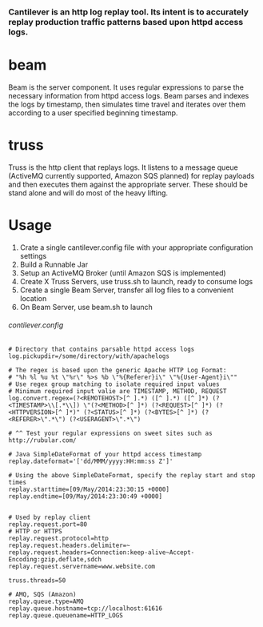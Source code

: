 ### Cantilever is an http log replay tool. Its intent is to accurately replay production traffic patterns based upon httpd access logs.

**beam**
==========
Beam is the server component. It uses regular expressions to parse the necessary information from httpd access logs. Beam parses and indexes the logs by timestamp, then simulates time travel and iterates over them according to a user specified beginning timestamp.

**truss**
==========
Truss is the http client that replays logs. It listens to a message queue (ActiveMQ currently supported, Amazon SQS planned) for replay payloads and then executes them against the appropriate server. These should be stand alone and will do most of the heavy lifting.

**Usage**
==========
1. Crate a single cantilever.config file with your appropriate configuration settings
2. Build a Runnable Jar
3. Setup an ActiveMQ Broker (until Amazon SQS is implemented)
4. Create X Truss Servers, use truss.sh to launch, ready to consume logs
5. Create a single Beam Server, transfer all log files to a convenient location
6. On Beam Server, use beam.sh to launch


###### contilever.config
```
# Directory that contains parsable httpd access logs
log.pickupdir=/some/directory/with/apachelogs

# The regex is based upon the generic Apache HTTP Log Format:
# "%h %l %u %t \"%r\" %>s %b \"%{Referer}i\" \"%{User-Agent}i\""
# Use regex group matching to isolate required input values
# Minimum required input valie are TIMESTAMP, METHOD, REQUEST
log.convert.regex=(?<REMOTEHOST>[^ ].*) ([^ ].*) ([^ ]*) (?<TIMESTAMP>\\[.*\\]) \"(?<METHOD>[^ ]*) (?<REQUEST>[^ ]*) (?<HTTPVERSION>[^ ]*)" (?<STATUS>[^ ]*) (?<BYTES>[^ ]*) (?<REFERER>\".*\") (?<USERAGENT>\".*\")

# ^^ Test your regular expressions on sweet sites such as http://rubular.com/

# Java SimpleDateFormat of your httpd access timestamp
replay.dateformat='['dd/MMM/yyyy:HH:mm:ss Z']'

# Using the above SimpleDateFormat, specify the replay start and stop times
replay.starttime=[09/May/2014:23:30:15 +0000]
replay.endtime=[09/May/2014:23:30:49 +0000]


# Used by replay client
replay.request.port=80
# HTTP or HTTPS
replay.request.protocol=http
replay.request.headers.delimiter=~
replay.request.headers=Connection:keep-alive~Accept-Encoding:gzip,deflate,sdch
replay.request.servername=www.website.com

truss.threads=50

# AMQ, SQS (Amazon)
replay.queue.type=AMQ
replay.queue.hostname=tcp://localhost:61616
replay.queue.queuename=HTTP_LOGS

```
